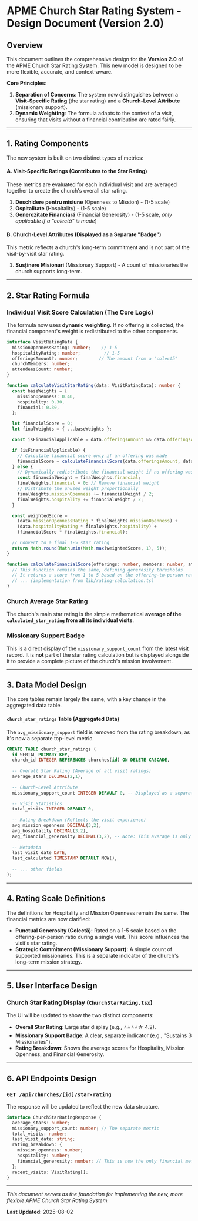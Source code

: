 # APME Church Star Rating System - Design Document (Version 2.0)

## Overview
This document outlines the comprehensive design for the **Version 2.0** of the APME Church Star Rating System. This new model is designed to be more flexible, accurate, and context-aware.

**Core Principles**:
1.  **Separation of Concerns**: The system now distinguishes between a **Visit-Specific Rating** (the star rating) and a **Church-Level Attribute** (missionary support).
2.  **Dynamic Weighting**: The formula adapts to the context of a visit, ensuring that visits without a financial contribution are rated fairly.

---

## 1. Rating Components

The new system is built on two distinct types of metrics:

#### A. Visit-Specific Ratings (Contributes to the Star Rating)
These metrics are evaluated for each individual visit and are averaged together to create the church's overall star rating.
1.  **Deschidere pentru misiune** (Openness to Mission) - (1-5 scale)
2.  **Ospitalitate** (Hospitality) - (1-5 scale)
3.  **Generozitate Financiară** (Financial Generosity) - (1-5 scale, *only applicable if a "colectă" is made*)

#### B. Church-Level Attributes (Displayed as a Separate "Badge")
This metric reflects a church's long-term commitment and is not part of the visit-by-visit star rating.
1.  **Susținere Misionari** (Missionary Support) - A count of missionaries the church supports long-term.

---

## 2. Star Rating Formula

### Individual Visit Score Calculation (The Core Logic)
The formula now uses **dynamic weighting**. If no offering is collected, the financial component's weight is redistributed to the other components.

```typescript
interface VisitRatingData {
  missionOpennessRating: number;    // 1-5
  hospitalityRating: number;         // 1-5
  offeringsAmount?: number;        // The amount from a "colectă"
  churchMembers: number;
  attendeesCount: number;
}

function calculateVisitStarRating(data: VisitRatingData): number {
  const baseWeights = {
    missionOpenness: 0.40,
    hospitality: 0.30,
    financial: 0.30,
  };

  let financialScore = 0;
  let finalWeights = { ...baseWeights };

  const isFinancialApplicable = data.offeringsAmount && data.offeringsAmount > 0;

  if (isFinancialApplicable) {
    // Calculate financial score only if an offering was made
    financialScore = calculateFinancialScore(data.offeringsAmount, data.churchMembers, data.attendeesCount);
  } else {
    // Dynamically redistribute the financial weight if no offering was made
    const financialWeight = finalWeights.financial;
    finalWeights.financial = 0; // Remove financial weight
    // Distribute the unused weight proportionally
    finalWeights.missionOpenness += financialWeight / 2;
    finalWeights.hospitality += financialWeight / 2;
  }

  const weightedScore = 
    (data.missionOpennessRating * finalWeights.missionOpenness) +
    (data.hospitalityRating * finalWeights.hospitality) +
    (financialScore * finalWeights.financial);

  // Convert to a final 1-5 star rating
  return Math.round(Math.min(Math.max(weightedScore, 1), 5));
}

function calculateFinancialScore(offerings: number, members: number, attendees: number): number {
  // This function remains the same, defining generosity thresholds
  // It returns a score from 1 to 5 based on the offering-to-person ratio.
  // ... (implementation from lib/rating-calculation.ts)
}
```

### Church Average Star Rating
The church's main star rating is the simple mathematical **average of the `calculated_star_rating` from all its individual visits**.

### Missionary Support Badge
This is a direct display of the `missionary_support_count` from the latest visit record. It is **not** part of the star rating calculation but is displayed alongside it to provide a complete picture of the church's mission involvement.

---

## 3. Data Model Design

The core tables remain largely the same, with a key change in the aggregated data table.

#### `church_star_ratings` Table (Aggregated Data)
The `avg_missionary_support` field is removed from the rating breakdown, as it's now a separate top-level metric.

```sql
CREATE TABLE church_star_ratings (
  id SERIAL PRIMARY KEY,
  church_id INTEGER REFERENCES churches(id) ON DELETE CASCADE,
  
  -- Overall Star Rating (Average of all visit ratings)
  average_stars DECIMAL(2,1),
  
  -- Church-Level Attribute
  missionary_support_count INTEGER DEFAULT 0, -- Displayed as a separate badge

  -- Visit Statistics
  total_visits INTEGER DEFAULT 0,
  
  -- Rating Breakdown (Reflects the visit experience)
  avg_mission_openness DECIMAL(3,2),
  avg_hospitality DECIMAL(3,2),
  avg_financial_generosity DECIMAL(3,2), -- Note: This average is only over visits where an offering was made.
  
  -- Metadata
  last_visit_date DATE,
  last_calculated TIMESTAMP DEFAULT NOW(),
  
  -- ... other fields
);
```

---

## 4. Rating Scale Definitions

The definitions for Hospitality and Mission Openness remain the same. The financial metrics are now clarified:

*   **Punctual Generosity (Colectă):** Rated on a 1-5 scale based on the offering-per-person ratio during a single visit. This score influences the visit's star rating.
*   **Strategic Commitment (Missionary Support):** A simple count of supported missionaries. This is a separate indicator of the church's long-term mission strategy.

---

## 5. User Interface Design

### Church Star Rating Display (`ChurchStarRating.tsx`)
The UI will be updated to show the two distinct components:

*   **Overall Star Rating**: Large star display (e.g., ⭐⭐⭐⭐☆ 4.2).
*   **Missionary Support Badge**: A clear, separate indicator (e.g., "Sustains 3 Missionaries").
*   **Rating Breakdown**: Shows the average scores for Hospitality, Mission Openness, and Financial Generosity.

---

## 6. API Endpoints Design

### `GET /api/churches/[id]/star-rating`
The response will be updated to reflect the new data structure.

```typescript
interface ChurchStarRatingResponse {
  average_stars: number;
  missionary_support_count: number; // The separate metric
  total_visits: number;
  last_visit_date: string;
  rating_breakdown: {
    mission_openness: number;
    hospitality: number;
    financial_generosity: number; // This is now the only financial metric in the breakdown
  };
  recent_visits: VisitRating[];
}
```

---

*This document serves as the foundation for implementing the new, more flexible APME Church Star Rating System.*

**Last Updated**: 2025-08-02
